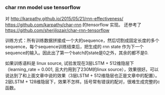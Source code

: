 ### char rnn model use tensorflow ### 
对 http://karpathy.github.io/2015/05/21/rnn-effectiveness/ https://github.com/karpathy/char-rnn 的tensorflow 实现。
还参考了 https://github.com/sherjilozair/char-rnn-tensorflow

训练方式：所有训练数据拼接成一个大的sequence，然后切割成固定长度的多个sequence，每个sequence训练结束后，把生成的 rnn state 作为下一个 sequence的输入。因此出了第一个batch的state是0之外，其余的都不是0.

如果训练语料是 linux source, 试验发现在3层LSTM + 512维隐层下（learning_rate = 0.001, 且大约用到了230M的linux source），效果很好。可以说达到了和上面文章中说的效果（3层LSTM + 512维隐层也正是文章中的配置）。2层LSTM + 128维隐层下，效果不怎样。括号常有错误的配对，很难生成完整的c函数。
